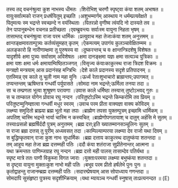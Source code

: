 

  
तस्य तद् वचनंश्रुत्वा कुश नाभस्य धीमतः ।शिरोभिश् चरणौ स्पृष्ट्वा कंया शतम् अभाषत  ॥   
वायुःसर्वात्मको राजन् प्रधर्षयितुम् इच्छति ।अशुभम्मार्गम् आस्थाय न धर्मम्प्रत्यवेक्षते  ॥   
पितृमत्यः स्म भद्रन्ते स्वच्छन्दे न वयंस्थिताः ।पितरन्नो वृणीष्व त्वंयदि नो दास्यते तव  ॥   
तेन पापानुबन्धेन वचनन्न प्रतीच्छता ।एवम्ब्रुवन्त्यः सर्वाःस्म वायुना निहता भृषम्  ॥   
तासाम्तद् वचनंश्रुत्वा राजा परम धार्मिकः ।प्रत्युवाच महा तेजाःकंया शतम् अनुत्तमम्  ॥   
क्षान्तङ्क्षमावताम्पुत्र्यः कर्तव्यंसुमहत् कृतम् ।ऐकमत्यम् उपागंय कुलञ्चावेक्षितम्मम  ॥   
अलङ्कारो हि नारीणाम्क्षमा तु पुरुषस्य वा ।दुष्करन्तच् च वः क्षान्तन्त्रिदशेषु विशेषतः  ॥   
यादृशीर्वः क्षमा पुत्र्यः सर्वासाम् अविशेषतः ।क्षमा दानङ्क्षमा यज्ञः क्षमा सत्यञ्च पुत्रिकाः  ॥   
क्षमा यशः क्षमा धर्मः क्षमायाम्विष्ठितञ्जगत् ।विसृज्य कंयाःकाकुत्स्थ राजा त्रिदश विक्रमः  ॥   
मन्त्रज्ञो मन्त्रयाम् आस प्रदानंसह मन्त्रिभिः ।देशे काले प्रदानस्य सदृशे प्रतिपादनम्  ॥   
एतस्मिन्न् एव काले तु चूली नाम महा मुनिः ।ऊर्ध्व रेताःशुभाचारो ब्राह्मन्तप;उपागमत्  ॥   
तप्यन्तन्तम् ऋषिम्तत्र गन्धर्वी पर्युपासते ।सोमदा नाम भद्रन्ते;ऊर्मिला तनया तदा  ॥   
सा च तम्प्रणता भूत्वा शुश्रूषण परायणा ।उवास काले धर्मिष्ठा तस्यास् तुष्टोऽभवद् गुरुः  ॥   
स च ताम्काल योगेन प्रोवाच रघु नन्दन ।परितुष्टोऽस्मि भद्रन्ते किम्करोमि तव प्रियम्  ॥   
परितुष्टम्मुनिम्ज्ञात्वा गन्धर्वी मधुर स्वरम् ।उवाच परम प्रीता वाक्यज्ञा वाक्य कोविदम्  ॥   
लक्ष्म्या समुदितो ब्राह्म्या ब्रह्म भूतो महा तपाः ।ब्राह्मेण तपसा युक्तम्पुत्रम् इच्छामि धार्मिकम्  ॥   
अपतिश् चास्मि भद्रन्ते भार्या चास्मि न कस्यचित् ।ब्राह्मेणोपगतायाश् च दातुम् अर्हसि मे सुतम्  ॥   
तस्याःप्रसन्नो ब्रह्मर्षिर्ददौ पुत्रम् अनुत्तमम् ।ब्रह्म दत्त;इति ख्यातम्मानसञ्चूलिनः सुतम्  ॥   
स राजा ब्रह्म दत्तस् तु पुरीम् अध्यवसत् तदा ।काम्पिल्याम्परया लक्ष्म्या देव राजो यथा दिवम्  ॥   
स बुद्धिम्कृतवान् राजा कुश नाभः सुधार्मिकः ।ब्रह्म दत्ताय काकुत्स्थ दातुम्कंया शतन्तदा  ॥   
तम् आहूय महा तेजा ब्रह्म दत्तम्मही पतिः ।ददौ कंया शतंराजा सुप्रीतेनान्तर् आत्मना  ॥   
यथा क्रमन्ततः पाणिम्जग्राह रघु नन्दन ।ब्रह्म दत्तो मही पालस् तासाम्देव पतिर्यथा  ॥   
स्पृष्ट मात्रे ततः पाणौ विकुब्जा विगत ज्वराः ।युक्ताःपरमया लक्ष्म्या बभुष्कंया शतन्तदा  ॥   
स दृष्ट्वा वायुना मुक्ताःकुश नाभो मही पतिः ।बभूव परम प्रीतो हर्षंलेभे पुनः पुनः  ॥   
कृतोद्वाहन्तु राजानम्ब्रह्म दत्तम्मही पतिः ।सदारम्प्रेषयाम् आस सोपाध्याय गणन्तदा  ॥   
सोमदापि सुसंहृष्टा पुत्रस्य सदृशीम्क्रियाम् ।यथा म्यायञ्च गन्धर्वी स्नुषास् ताःप्रत्यनन्दत  ॥ (E)  
